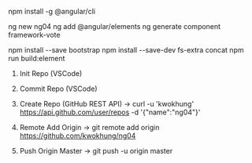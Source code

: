 npm install -g @angular/cli

ng new ng04
ng add @angular/elements
ng generate component framework-vote

npm install --save bootstrap
npm install --save-dev fs-extra concat
npm run build:element

1. Init Repo (VSCode)

2. Commit Repo (VSCode)

3. Create Repo (GitHub REST API)
-> curl -u 'kwokhung' https://api.github.com/user/repos -d '{"name":"ng04"}'

4. Remote Add Origin
-> git remote add origin https://github.com/kwokhung/ng04

5. Push Origin Master
-> git push -u origin master
